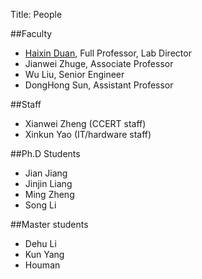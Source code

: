 Title: People

##Faculty
* [Haixin Duan]({filename}people-duanhx.md), Full Professor, Lab Director
* Jianwei Zhuge, Associate Professor
* Wu Liu, Senior Engineer
* DongHong Sun, Assistant Professor

##Staff
* Xianwei Zheng (CCERT staff)
* Xinkun Yao (IT/hardware staff)

##Ph.D Students

* Jian Jiang
* Jinjin Liang
* Ming Zheng
* Song Li

##Master students

* Dehu Li
* Kun Yang
* Houman

